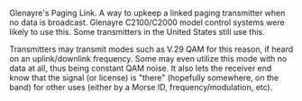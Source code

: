 Glenayre's Paging Link. A way to upkeep a linked paging transmitter when no data is broadcast. Glenayre C2100/C2000 model control systems were likely to use this. Some transmitters in the United States still use this.

Transmitters may transmit modes such as V.29 QAM for this reason, if heard on an uplink/downlink frequency. Some may even utilize this mode with no data at all, thus being constant QAM noise. It also lets the receiver end know that the signal (or license) is "there" (hopefully somewhere, on the band) for other uses (either by a Morse ID, frequency/modulation, etc).